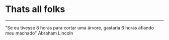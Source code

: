 # Thats all folks
---

"Se eu tivesse 8 horas para cortar uma árvore, gastaria 6 horas afiando meu machado"
Abraham Lincoln

